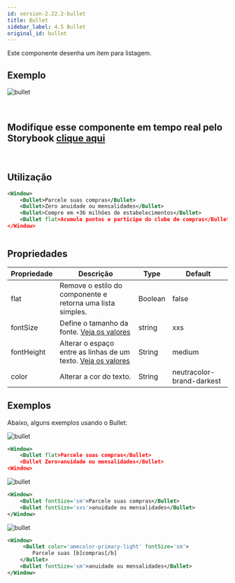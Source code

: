 ```yaml
---
id: version-2.22.2-bullet
title: Bullet
sidebar_label: 4.5 Bullet
original_id: bullet
---
```


Este componente desenha um item para listagem.

## Exemplo

![bullet](assets/images_components/v2.0.0/bullet.jpg)

<br>

## Modifique esse componente em tempo real pelo Storybook [clique aqui](https://ame-miniapp-components.calindra.com.br/storybook/?path=/story/textos-bullet--basic)

<br>

## Utilização

```xml
<Window>
    <Bullet>Parcele suas compras</Bullet>
    <Bullet>Zero anuidade ou mensalidades</Bullet>
    <Bullet>Compre em +36 milhões de estabelecimentos</Bullet>
    <Bullet flat>Acumule pontos e participe do clube de compras</Bullet>
</Window>
```

![]()

## Propriedades

| Propriedade | Descrição                                                                  | Type    | Default                   |
| ----------- | -------------------------------------------------------------------------- | ------- | ------------------------- |
| flat        | Remove o estilo do componente e retorna uma lista simples.                 | Boolean | false                     |
| fontSize    | Define o tamanho da fonte. [Veja os valores](fontSizes.md)                  | string  | xxs                       |
| fontHeight  | Alterar o espaço entre as linhas de um texto. [Veja os valores](border.md) | String  | medium                    |
| color       | Alterar a cor do texto.                                                    | String  | neutracolor-brand-darkest |

## Exemplos

Abaixo, alguns exemplos usando o Bullet:

![bullet](assets/images_components/v2.16.0/bullet_flat.png)

```xml
<Window>
    <Bullet flat>Parcele suas compras</Bullet>
    <Bullet Zero>anuidade ou mensalidades</Bullet>
<Window>
```

![bullet](assets/images_components/v2.16.0/bullet_fontSize.png)

```xml
<Window>
    <Bullet fontSize='sm'>Parcele suas compras</Bullet>
    <Bullet fontSize='xxs'>anuidade ou mensalidades</Bullet>
</Window>
```

![bullet](assets/images_components/v2.16.0/bullet_color.png)

```xml
<Window>
     <Bullet color='amecolor-primary-light' fontSize='sm'>
        Parcele suas [b]compras[/b]
    </Bullet>
    <Bullet fontSize='sm'>anuidade ou mensalidades</Bullet>
</Window>
```
